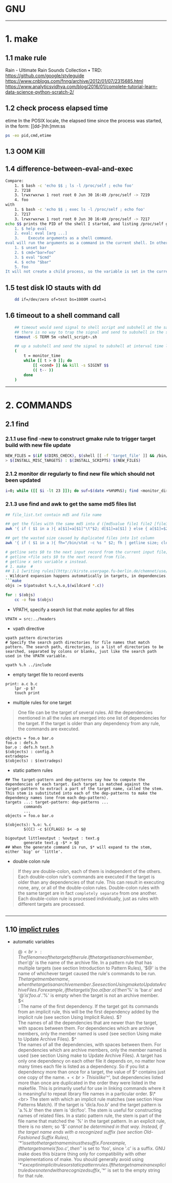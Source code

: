 # GNU #

---

# 1. make  #
## 1.1 make rule
Rain - Ultimate Rain Sounds Collection
    • TRD: https://github.com/google/styleguide https://www.cnblogs.com/fnng/archive/2012/01/07/2315685.html https://www.analyticsvidhya.com/blog/2016/01/complete-tutorial-learn-data-science-python-scratch-2/


## 1.2 check process elapsed time
etime In the POSIX locale, the elapsed time since the process was started, in the form: [[dd-]hh:]mm:ss
```bash
ps -eo pid,cmd,etime
```

## 1.3 OOM Kill

## 1.4 difference-between-eval-and-exec
```bash
Compare:
    1. $ bash -c 'echo $$ ; ls -l /proc/self ; echo foo'
    2. 7218
    3. lrwxrwxrwx 1 root root 0 Jun 30 16:49 /proc/self -> 7219
    4. foo
with
    1. $ bash -c 'echo $$ ; exec ls -l /proc/self ; echo foo'
    2. 7217
    3. lrwxrwxrwx 1 root root 0 Jun 30 16:49 /proc/self -> 7217
echo $$ prints the PID of the shell I started, and listing /proc/self gives us the PID of the ls that was ran from the shell. Usually, the process IDs are different, but with exec the shell and ls have the same process ID. Also, the command following exec didn't run, since the shell was replaced.
    1. $ help eval
    2. eval: eval [arg ...]
    3.    Execute arguments as a shell command.
eval will run the arguments as a command in the current shell. In other words eval foo bar is the same as just foo bar. But variables will be expanded before executing, so we can execute commands saved in shell variables:
    1. $ unset bar
    2. $ cmd="bar=foo"
    3. $ eval "$cmd"
    4. $ echo "$bar"
    5. foo
It will not create a child process, so the variable is set in the current shell. (Of course eval /bin/ls will create a child process, the same way a plain old /bin/ls would.)
```

## 1.5 test disk IO stauts with dd
```bash
    dd if=/dev/zero of=test bs=1000M count=1
```

## 1.6 timeout to a shell command call
```bash
    ## timeout would send signal to shell script and subshell at the same time
    ## there is no way to trap the signal and send to subshell in the script
    timeout -S TERM 5m <shell_script>.sh

    ## up a subshell and send the signal to subshell at interval time like:
    (
        t = monitor_time
        while [[ t > 0 ]]; do
            [[ <cond> ]] && kill -s SIGINT $$
            (( t-- ))
        done
    )

```

---

# 2. COMMANDS #
## 2.1 find ##
### 2.1.1 use find -new to construct gmake rule to trigger target build with new file update
``` bash
NEW_FILES = $(if $(DIRS_CHECK), $(shell [[ -f 'target_file' ]] && /bin/find $(DIRS_CHECK) -name '*' -type f -newer 'target_file' -print -quit))
> $(INSTALL_MISC_TARGETS) : $(INSTALL_SCRIPTS) $(NEW_FILES)
```

### 2.1.2 monitor dir regularly to find new file which should not been updated
```bash
i=0; while ([[ $i -lt 23 ]]); do suf=$(date +%H%M%S); find <monitor_dir> -name '*' -type f -newer <baseline_file> -print0 |  xargs -0 -P4 ls -l > suspect_files_${suf}.log; sleep 3600;  (( i += 1 )); done
```

### 2.1.3 use find and awk to get the same md5 files list
```bash
## file_list.txt contain md5 and file name

## get the files with the same md5 into d ([md5value file1 file2 [file3...]])
awk '{ if ( $1 in a ){ a[$1]=a[$1]"\t"$2; d[$1]=a[$1] } else { a[$1]=$2; } }END{for (m in d){print m,d[m]}}' file_list.txt > dup_list.txt

## get the wasted size caused by duplicated files into 1st column
awk '{ if ( $1 in a ){ fh="/bin/stat -c %s " $2; fh | getline size; close(fh); printf  "%d\t%s\t%s\t%s\n", size * (NF - 2), $0}'  dup_list.txt

# getline sets $0 to the next input record from the current input file; 
# getline <file sets $0 to the next record from file.  
# getline x sets variable x instead.  
# 1. make  #
## 1.1 [writing rules](http://kirste.userpage.fu-berlin.de/chemnet/use/info/make/make_4.html)
- Wildcard expansion happens automatically in targets, in dependencies, and in commands (where the shell does the expansion). In other contexts, wildcard expansion happens only if you request it explicitly with the wildcard function.
```make
objs := $(patsubst %.c,%.o,$(wildcard *.c))

for : $(objs)
    cc -o foo $(objs)
```

- VPATH, specify a search list that _make_ applies for all files
```make
VPATH = src:../headers
```

- vpath directive
```make
vpath pattern directories
# Specify the search path directories for file names that match pattern. The search path, directories, is a list of directories to be searched, separated by colons or blanks, just like the search path used in the VPATH variable.

vpath %.h ../include
```

- empty target file to record events
```make
print: a.c b.c
    lpr -p $?
    touch print
```

- multiple rules for one target
> One file can be the target of several rules. All the dependencies mentioned in all the rules are merged into one list of dependencies for the target. If the target is older than any dependency from any rule, the commands are executed.
```make
objects = foo.o bar.o
foo.o : defs.h
bar.o : defs.h test.h
$(objects) : config.h
extradeps=
$(objects) : $(extradeps)
```

- static pattern rules
```make
## The target-pattern and dep-patterns say how to compute the dependencies of each target. Each target is matched against the target-pattern to extract a part of the target name, called the stem. This stem is substituted into each of the dep-patterns to make the dependency names (one from each dep-pattern).
targets ...: target-pattern: dep-patterns ...
        commands
        ...
objects = foo.o bar.o

$(objects): %.o: %.c
        $(CC) -c $(CFLAGS) $< -o $@

bigoutput littleoutput : %output : text.g
        generate text.g -$* > $@
## When the generate command is run, $* will expand to the stem, either `big' or `little'.
```

- double colon rule
> If they are double-colon, each of them is independent of the others. Each double-colon rule's commands are executed if the target is older than any dependencies of that rule. This can result in executing none, any, or all of the double-colon rules.
> Double-colon rules with the same target are in fact `completely separate` from one another. Each double-colon rule is processed individually, just as rules with different targets are processed.
```make
```

---

## 1.10 [implict rules ](http://kirste.userpage.fu-berlin.de/chemnet/use/info/make/make_10.html)
- automatic variables
> $@ <br>
:   The file name of the target of the rule. If the target is an archive member, then '$@' is the name of the archive file. In a pattern rule that has multiple targets (see section Introduction to Pattern Rules), '$@' is the name of whichever target caused the rule's commands to be run.
$% <br> 
    The target member name, when the target is an archive member. See section Using make to Update Archive Files. For example, if the target is 'foo.a(bar.o)' then '$%' is 'bar.o' and '$@' is 'foo.a'. '$%' is empty when the target is not an archive member. <br>
$< <br> 
:   The name of the first dependency. If the target got its commands from an implicit rule, this will be the first dependency added by the implicit rule (see section Using Implicit Rules).
$? <br>
The names of all the dependencies that are newer than the target, with spaces between them. For dependencies which are archive members, only the member named is used (see section Using make to Update Archive Files).
$^ <br>
The names of all the dependencies, with spaces between them. For dependencies which are archive members, only the member named is used (see section Using make to Update Archive Files). A target has only one dependency on each other file it depends on, no matter how many times each file is listed as a dependency. So if you list a dependency more than once for a target, the value of $^ contains just one copy of the name.
$+ <br>
This is like '$^', but dependencies listed more than once are duplicated in the order they were listed in the makefile. This is primarily useful for use in linking commands where it is meaningful to repeat library file names in a particular order.
$\* <br>
The stem with which an implicit rule matches (see section How Patterns Match). If the target is 'dir/a.foo.b' and the target pattern is 'a.%.b' then the stem is 'dir/foo'. The stem is useful for constructing names of related files. In a static pattern rule, the stem is part of the file name that matched the `%' in the target pattern. In an explicit rule, there is no stem; so '$*' cannot be determined in that way. Instead, if the target name ends with a recognized suffix (see section Old-Fashioned Suffix Rules), '$*' is set to the target name minus the suffix. For example, if the target name is 'foo.c', then '$*' is set to 'foo', since '.c' is a suffix. GNU make does this bizarre thing only for compatibility with other implementations of make. You should generally avoid using '$*' except in implicit rules or static pattern rules. If the target name in an explicit rule does not end with a recognized suffix, '$*' is set to the empty string for that rule.







